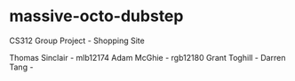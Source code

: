 massive-octo-dubstep
====================

CS312 Group Project - Shopping Site

Thomas Sinclair - mlb12174
Adam McGhie - rgb12180
Grant Toghill - 
Darren Tang - 